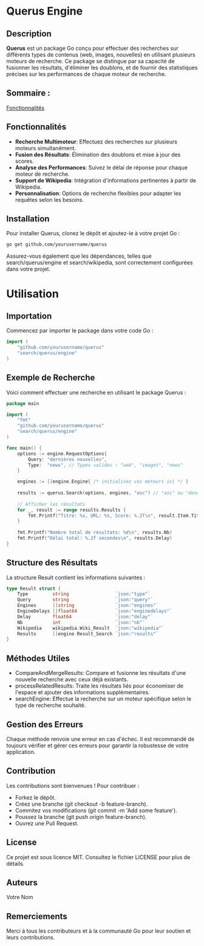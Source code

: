 # Querus Engine

## Description

**Querus** est un package Go conçu pour effectuer des recherches sur différents types de contenus (web, images, nouvelles) en utilisant plusieurs moteurs de recherche. Ce package se distingue par sa capacité de fusionner les résultats, d'éliminer les doublons, et de fournir des statistiques précises sur les performances de chaque moteur de recherche.

## Sommaire :

[Fonctionnalités](#fonctionnalités)

## Fonctionnalités

- **Recherche Multimoteur**: Effectuez des recherches sur plusieurs moteurs simultanément.
- **Fusion des Résultats**: Élimination des doublons et mise à jour des scores.
- **Analyse des Performances**: Suivez le délai de réponse pour chaque moteur de recherche.
- **Support de Wikipedia**: Intégration d'informations pertinentes à partir de Wikipedia.
- **Personnalisation**: Options de recherche flexibles pour adapter les requêtes selon les besoins.

## Installation

Pour installer Querus, clonez le dépôt et ajoutez-le à votre projet Go :

```bash
go get github.com/yourusername/querus
```

Assurez-vous également que les dépendances, telles que search/querus/engine et search/wikipedia, sont correctement configurées dans votre projet.

# Utilisation

## Importation

Commencez par importer le package dans votre code Go :

```go
import (
    "github.com/yourusername/querus"
    "search/querus/engine"
)
```

## Exemple de Recherche

Voici comment effectuer une recherche en utilisant le package Querus :

```go
package main

import (
    "fmt"
    "github.com/yourusername/querus"
    "search/querus/engine"
)

func main() {
    options := engine.RequestOptions{
        Query: "dernières nouvelles",
        Type:  "news", // Types valides : "web", "images", "news"
    }

    engines := []engine.Engine{ /* initialisez vos moteurs ici */ }
  
    results := querus.Search(options, engines, "asc") // "asc" ou "desc" pour trier
  
    // Afficher les résultats
    for _, result := range results.Results {
        fmt.Printf("Titre: %s, URL: %s, Score: %.2f\n", result.Item.Title, result.Item.Url, result.Score)
    }
  
    fmt.Printf("Nombre total de résultats: %d\n", results.Nb)
    fmt.Printf("Délai total: %.2f secondes\n", results.Delay)
}
```

## Structure des Résultats

La structure Result contient les informations suivantes :

```go
type Result struct {
    Type         string                 `json:"type"`
    Query        string                 `json:"query"`
    Engines      []string               `json:"engines"`
    EngineDelays []float64              `json:"enginedelays"`
    Delay        float64                `json:"delay"`
    Nb           int                    `json:"nb"`
    Wikipedia    wikipedia.Wiki_Result  `json:"wikipedia"`
    Results      []engine.Result_Search `json:"results"`
}
```

## Méthodes Utiles

- CompareAndMergeResults: Compare et fusionne les résultats d'une nouvelle recherche avec ceux déjà existants.
- processRelatedResults: Traite les résultats liés pour économiser de l'espace et ajouter des informations supplémentaires.
- searchEngine: Effectue la recherche sur un moteur spécifique selon le type de recherche souhaité.

## Gestion des Erreurs

Chaque méthode renvoie une erreur en cas d'échec. Il est recommandé de toujours vérifier et gérer ces erreurs pour garantir la robustesse de votre application.

## Contribution

Les contributions sont bienvenues ! Pour contribuer :

- Forkez le dépôt.
- Créez une branche (git checkout -b feature-branch).
- Commitez vos modifications (git commit -m 'Add some feature').
- Poussez la branche (git push origin feature-branch).
- Ouvrez une Pull Request.

## License

Ce projet est sous licence MIT. Consultez le fichier LICENSE pour plus de détails.

## Auteurs

Votre Nom

## Remerciements

Merci à tous les contributeurs et à la communauté Go pour leur soutien et leurs contributions.
